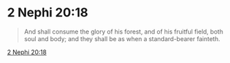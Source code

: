 # 2 Nephi 20:18

> And shall consume the glory of his forest, and of his fruitful field, both soul and body; and they shall be as when a standard-bearer fainteth.

[2 Nephi 20:18](https://www.churchofjesuschrist.org/study/scriptures/bofm/2-ne/20?lang=eng&id=p18#p18)


